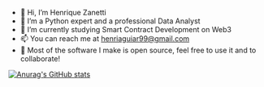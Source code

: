 - 👋 Hi, I’m Henrique Zanetti
- 👀 I’m a Python expert and a professional Data Analyst
- 🌱 I’m currently studying Smart Contract Development on Web3
- 📫 You can reach me at henriaguiar99@gmail.com
- :rocket: Most of the software I make is open source, feel free to use it and to collaborate! 


[![Anurag's GitHub stats](https://github-readme-stats.vercel.app/api?username=h-zanetti&show_icons=true&theme=tokyonight)](https://github.com/anuraghazra/github-readme-stats)


<!---
h-zanetti/h-zanetti is a ✨ special ✨ repository because its `README.md` (this file) appears on your GitHub profile.
You can click the Preview link to take a look at your changes.
--->
